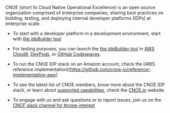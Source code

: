 CNOE (short fo Cloud Native Operational Excellence) is an open source organization comprised of enterprise companies, sharing best practices on building, testing, and deploying internal developer platforms (IDPs) at enterprise scale.

- To start with a developer platform in a development environment, start with [the idpBuilder tool](github.com/cnoe-io/idpbuilder)
- For testing purposes, you can launch the [the idpBuilder tool](github.com/cnoe-io/idpbuilder) in [AWS Cloud9](https://aws.amazon.com/pm/cloud9), [DevPods](https://devpod.sh/), or [GitHub Codespaces](https://github.com/features/codespaces).
- To run the CNOE IDP stack on an Amazon account, check the [AWS reference implementation)[https://github.com/cnoe-io/reference-implementation-aws]

- To see the latest list of CNOE members, know more about the CNOE IDP stack, or learn about [supported capabilities](https://cnoe.io/docs/category/technology-capabilities), check the [CNOE.io](https://cnoe.io) website.
- To engage with us and ask questions or to report issues, join us on the [CNCF slack channel for #cnoe-interest](https://cloud-native.slack.com/archives/C05TN9WFN5S)
